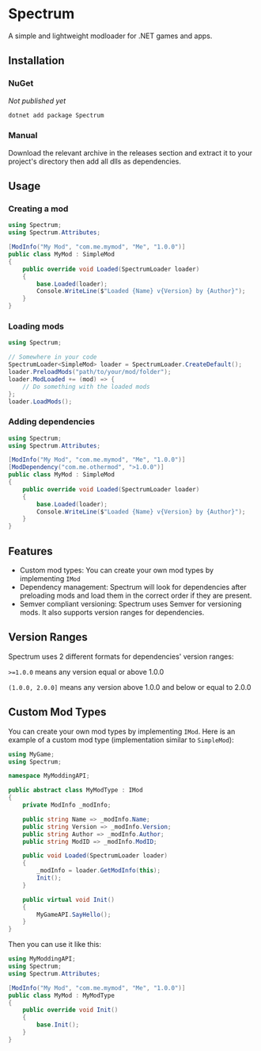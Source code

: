 # Spectrum

A simple and lightweight modloader for .NET games and apps.

## Installation

### NuGet

_Not published yet_
```bash
dotnet add package Spectrum
```

### Manual

Download the relevant archive in the releases section and extract it to your project's directory then add all dlls as dependencies.

## Usage

### Creating a mod

```cs
using Spectrum;
using Spectrum.Attributes;

[ModInfo("My Mod", "com.me.mymod", "Me", "1.0.0")]
public class MyMod : SimpleMod
{
    public override void Loaded(SpectrumLoader loader)
    {
        base.Loaded(loader);
        Console.WriteLine($"Loaded {Name} v{Version} by {Author}");
    }
}

```

### Loading mods

```cs
using Spectrum;

// Somewhere in your code
SpectrumLoader<SimpleMod> loader = SpectrumLoader.CreateDefault();
loader.PreloadMods("path/to/your/mod/folder");
loader.ModLoaded += (mod) => {
    // Do something with the loaded mods
};
loader.LoadMods();

```

### Adding dependencies

```cs
using Spectrum;
using Spectrum.Attributes;

[ModInfo("My Mod", "com.me.mymod", "Me", "1.0.0")]
[ModDependency("com.me.othermod", ">1.0.0")]
public class MyMod : SimpleMod
{
    public override void Loaded(SpectrumLoader loader)
    {
        base.Loaded(loader);
        Console.WriteLine($"Loaded {Name} v{Version} by {Author}");
    }
}
```

## Features

- Custom mod types: You can create your own mod types by implementing `IMod`
- Dependency management: Spectrum will look for dependencies after preloading mods and load them in the correct order if they are present.
- Semver compliant versioning: Spectrum uses Semver for versioning mods. It also supports version ranges for dependencies.

## Version Ranges

Spectrum uses 2 different formats for dependencies' version ranges:

`>=1.0.0` means any version equal or above 1.0.0

`(1.0.0, 2.0.0]` means any version above 1.0.0 and below or equal to 2.0.0

## Custom Mod Types

You can create your own mod types by implementing `IMod`. Here is an example of a custom mod type (implementation similar to `SimpleMod`):
```cs
using MyGame;
using Spectrum;

namespace MyModdingAPI;

public abstract class MyModType : IMod
{
    private ModInfo _modInfo;

    public string Name => _modInfo.Name;
    public string Version => _modInfo.Version;
    public string Author => _modInfo.Author;
    public string ModID => _modInfo.ModID;

    public void Loaded(SpectrumLoader loader)
    {
        _modInfo = loader.GetModInfo(this);
        Init();
    }

    public virtual void Init()
    {
        MyGameAPI.SayHello();
    }
}
```

Then you can use it like this:
```cs
using MyModdingAPI;
using Spectrum;
using Spectrum.Attributes;

[ModInfo("My Mod", "com.me.mymod", "Me", "1.0.0")]
public class MyMod : MyModType
{
    public override void Init()
    {
        base.Init();
    }
}
```

